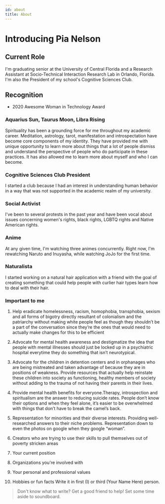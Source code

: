 ```yaml
---
id: about
title: About
---
```

# Introducing Pia Nelson

## Current Role
I'm graduating senior at the University of Central Florida and a Research Assistant at Socio-Technical Interaction Research Lab in Orlando, Florida. I'm also the President of my school's Cognitive Sciences Club.
## Recognition

- 2020 Awesome Woman in Technology Award

### Aquarius Sun, Taurus Moon, Libra Rising
Spirituality has been a grounding force for me throughout my academic career. Meditation, astrology, tarot, manifestation and introspectation have become core components of my identity. They have provided me with unique opportunity to learn more about things that a lot of people dismiss and understand the perspective of people who do participate in these practices. It has also allowed me to learn more about myself and who I can become.

### Cognitive Sciences Club President
I started a club because I had an interest in understanding human behavior in a way that was not supported in the academic realm of my university.
### Social Activist
I've been to several protests in the past year and have been vocal about issues concerning women's  rights, black rights, LGBTQ rights and Native American rights.
### Anime 
At any given time, I'm watching three animes concurrently. Right now, I'm rewatching Naruto and Inuyasha, while watching JoJo for the first time.
### Naturalista
I started working on a natural hair application with a friend with the goal of creating something that could help people with curlier hair types learn how to deal with their hair.

### Important to me
1. Help eradicate homelessness, racism, homophobia, transphobia, sexism and all forms of bigotry directly resultant of colonialism and the patriarchy without making white people feel as though they shouldn’t be a part of the conversation since they’re the ones that would need to actually make changes for this to be efficient
2. Advocate for mental health awareness and destigmatize the idea that people with mental illnesses should just be locked up in a psychiatric hospital everytime they do something that isn’t neurotypical.
3. Advocate for the children in detention centers and in orphanages who are being mistreated and taken advantage of because they are in positions of weakness. Provide resources that actually help reinstate these children into society as functioning, healthy members of society without adding to the trauma of not having their parents in their lives.
4. Provide mental health benefits for everyone.Therapy, introspection and spiritualism are the answer to reducing suicide rates. People don’t know their options and when they feel alone, it’s easier to be overwhelmed with things that don’t have to break the camel’s back.
5. Representation for minorities and their diverse interests. Providing well-researched answers to their niche problems. Representation down to even the photos on google when they google “woman”.
6. Creators who are trying to use their skills to pull themselves out of poverty stricken areas


1. Your current position
1. Organizations you're involved with
1. Your personal and professional values
1. Hobbies or fun facts
Write it in first (I) or third (Your Name Here) person.

> Don't know what to write? Get a good friend to help! Set some time aside to soundboard.